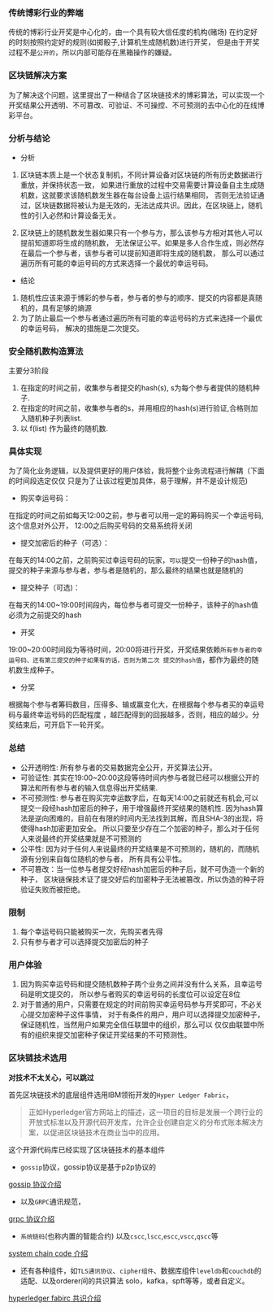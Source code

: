 ### 传统博彩行业的弊端

传统的博彩行业开奖是中心化的，由一个具有较大信任度的机构(赌场)
在约定好的时刻按照约定好的规则(如掷骰子,计算机生成随机数)进行开奖，
但是由于开奖过程不是`公开的`，所以内部可能存在黑箱操作的嫌疑。

### 区块链解决方案

为了解决这个问题，这里提出了一种结合了区块链技术的博彩算法，可以实现一个
开奖结果公开透明、不可篡改、可验证、不可操控、不可预测的去中心化的在线博彩平台。


### 分析与结论

- 分析

1. 区块链本质上是一个状态复制机，不同计算设备对区块链的所有历史数据进行重放，并保持状态一致，
如果进行重放的过程中交易需要计算设备自主生成随机数，这就要求该随机数发生器在每台设备上运行结果相同，
否则无法验证通过，区块链数据将被认为是无效的，无法达成共识。因此，在区块链上，随机性的引入必然和计算设备无关。

2. 区块链上的随机数发生器如果只有一个参与方，那么该参与方相对其他人可以提前知道即将生成的随机数，
无法保证公平。如果是多人合作生成，则必然存在最后一个参与者，该参与者可以提前知道即将生成的随机数，
那么可以通过遍历所有可能的幸运号码的方式来选择一个最优的幸运号码。

- 结论

1. 随机性应该来源于博彩的参与者，参与者的参与的顺序、提交的内容都是真随机的，具有足够的熵源
2. 为了防止最后一个参与者通过遍历所有可能的幸运号码的方式来选择一个最优的幸运号码，
解决的措施是二次提交。


### 安全随机数构造算法
主要分3阶段
1. 在指定的时间之前，收集参与者提交的hash(s), s为每个参与者提供的随机种子.
2. 在指定的时间之前，收集参与者的s，并用相应的hash(s)进行验证,合格则加入随机种子列表list.
3. 以 f(list) 作为最终的随机数.

### 具体实现

为了简化业务逻辑，以及提供更好的用户体验，我将整个业务流程进行解耦（下面的时间段选定仅仅
只是为了让该过程更加具体，易于理解，并不是设计规范)
- 购买幸运号码：

在指定的时间之前如每天12:00之前，参与者可以用一定的筹码购买一个幸运号码,这个信息对外公开，
12:00之后购买号码的交易系统将关闭
- 提交加密后的种子（可选）：

在每天的14:00之前，之前购买过幸运号码的玩家，`可以`提交一份种子的hash值，
提交的种子来源与参与者，参与者是随机的，那么最终的结果也就是随机的
- 提交种子（可选)：

在每天的14:00~19:00时间段内，每位参与者可提交一份种子，该种子的hash值必须为之前提交的hash
- 开奖

19:00~20:00时间段为等待时间，20:00将进行开奖，开奖结果依赖`所有参与者的幸运号码、还有第三提交的种子如果有的话，否则为第二次
提交的hash值`，都作为最终的随机数生成种子。

- 分奖

根据每个参与者筹码数目，压得多、输或赢变化大，在根据每个参与者买的幸运号码与最终幸运号码的匹配程度
，越匹配得到的回报越多，否则，相应的越少。分奖结束后，可开启下一轮开奖。

### 总结

- 公开透明性: 所有参与者的交易数据完全公开，开奖算法公开。
- 可验证性: 其实在19:00~20:00这段等待时间内参与者就已经可以根据公开的算法和所有参与者的输入信息得出开奖结果.
- 不可预测性: 参与者在购买完幸运数字后，在每天14:00之前就还有机会,可以提交一段经hash加密后的种子，用于增强最终开奖结果的随机性.
因为hash算法是逆向困难的，目前在有限的时间内无法找到其解，而且SHA-3的出现，将使得hash加密更加安全。
所以只要至少存在二个加密的种子，那么对于任何人来说最终的开奖结果就是不可预测的
- 公平性: 因为对于任何人来说最终的开奖结果是不可预测的，随机的，而随机源有分别来自每位随机的参与者，
所有具有公平性。
- 不可篡改：当一位参与者提交好经hash加密后的种子后，就不可伪造一个新的种子，
区块链保技术证了提交好后的加密种子无法被篡改，所以伪造的种子将验证失败而被拒绝。

### 限制

1. 每个幸运号码只能被购买一次，先购买者先得
2. 只有参与者才可以选择提交加密后的种子

### 用户体验
1. 因为购买幸运号码和提交随机数种子两个业务之间并没有什么关系，且幸运号码是明文提交的，
所以参与者购买的幸运号码的长度位可以设定在8位
2. 对于普通的用户，只需要在规定的时间前购买幸运号码参与开奖即可，不必关心提交加密种子这件事情，
对于有条件的用户，用户可以选择提交加密种子，保证随机性，当然用户如果完全信任联盟中的组织，那么可以
仅仅由联盟中所有的组织来提交加密种子保证开奖结果的不可预测性。

### 区块链技术选用

**对技术不太关心，可以跳过**

首先区块链技术的底层组件选用IBM领衔开发的`Hyper Ledger Fabric`，
> 正如Hyperledger官方网站上的描述，这一项目的目标是发展一个跨行业的开放式标准以及开源代码开发库，允许企业创建自定义的分布式账本解决方案，以促进区块链技术在商业当中的应用。

这个开源代码库已经实现了区块链技术的基本组件
- `gossip`协议，gossip协议是基于p2p协议的

[gossip 协议介绍](https://www.jianshu.com/p/3aa9a109072c)

- 以及`GRPC`通讯规范，

[grpc 协议介绍](https://www.jianshu.com/p/70d9f3f2b645)

- `系统链码`(也称内置的智能合约) 以及`cscc`,`lscc`,`escc`,`vscc`,`qscc`等

[system chain code 介绍](https://blog.csdn.net/idsuf698987/article/details/76130699)

- 还有各种组件，如`TLS通讯协议`、`cipher组件`、数据库组件`leveldb`和`couchdb`的适配、以及orderer间的共识算法
solo，kafka，spft等等，或者自定义。

[hyperledger fabirc 共识介绍](https://www.jianshu.com/p/daa9f0e7c3f5)

